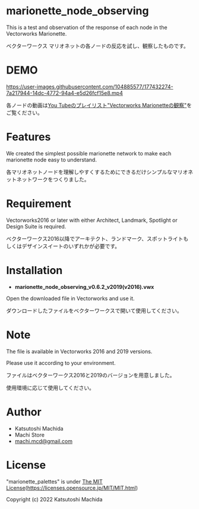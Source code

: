 # marionette_node_observing
This is a test and observation of the response of each node in the Vectorworks Marionette.

ベクターワークス マリオネットの各ノードの反応を試し、観察したものです。

# DEMO

https://user-images.githubusercontent.com/104885577/177432274-7a217944-14dc-4772-94a4-e5d26fcf15e8.mp4

各ノードの動画は[You Tubeのプレイリスト"Vectorworks Marionetteの観察"](https://youtube.com/playlist?list=PLeuVvRLBPzuycQyxtIr8Ebr63ea8-0QUz)をご覧ください。

# Features

We created the simplest possible marionette network to make each marionette node easy to understand.

各マリオネットノードを理解しやすくするためにできるだけシンプルなマリオネットネットワークをつくりました。

# Requirement

Vectorworks2016 or later with either Architect, Landmark, Spotlight or Design Suite is required.

ベクターワークス2016以降でアーキテクト、ランドマーク、スポットライトもしくはデザインスイートのいずれかが必要です。

# Installation

- **marionette_node_observing_v0.6.2_v2019(v2016).vwx**

Open the downloaded file in Vectorworks and use it.

ダウンロードしたファイルをベクターワークスで開いて使用してください。

# Note

The file is available in Vectorworks 2016 and 2019 versions.

Please use it according to your environment.

ファイルはベクターワークス2016と2019のバージョンを用意しました。

使用環境に応じて使用してください。

# Author

* Katsutoshi Machida
* Machi Store
* machi.mcd@gmail.com

# License

"marionette_palettes" is under [The MIT License](https://opensource.org/licenses/mit-license.php)(https://licenses.opensource.jp/MIT/MIT.html)

Copyright (c) 2022 Katsutoshi Machida
